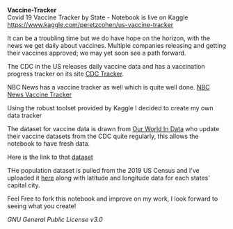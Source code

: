 **Vaccine-Tracker**
<br>
Covid 19 Vaccine Tracker by State - Notebook is live on Kaggle https://www.kaggle.com/peretzcohen/us-vaccine-tracker
<br>

It can be a troubling time but we do have hope on the horizon, with the news we get daily about vaccines. Multiple companies releasing and getting their vaccines approved; we may yet soon see a path forward. 

The CDC in the US releases daily vaccine data and has a vaccination progress tracker on its site [CDC Tracker](https://covid.cdc.gov/covid-data-tracker/#vaccinations).

NBC News has a vaccine tracker as well which is quite well done.
[NBC News Vaccine Tracker](https://www.nbcnews.com/health/health-news/map-covid-19-vaccination-tracker-across-u-s-n1252085)

Using the robust toolset provided by Kaggle I decided to create my own data tracker

The dataset for vaccine data is drawn from [Our World In Data](https://ourworldindata.org/) who update their vaccine datasets from the CDC quite regularly, this allows the notebook to have fresh data.

Here is the link to that [dataset](https://github.com/owid/covid-19-data/blob/master/public/data/vaccinations/us_state_vaccinations.csv)

THe population dataset is pulled from the 2019 US Census and I've uploaded it [here](https://www.kaggle.com/peretzcohen/2019-census-us-population-data-by-state) along with latitude and longitude data for each states' capital city. 

Feel Free to fork this notebook and improve on my work, I look forward to seeing what you create!

*GNU General Public License v3.0*


